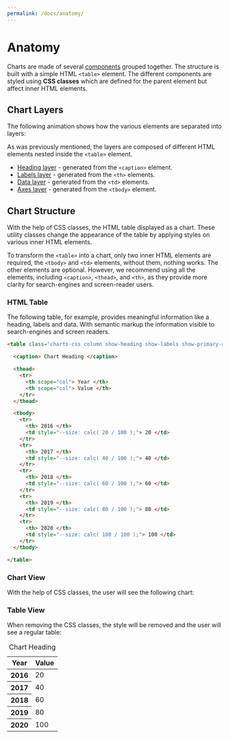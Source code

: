 ```yaml
---
permalink: /docs/anatomy/
---
```


# Anatomy

Charts are made of several [components](../components/) grouped together. The structure is built with a simple HTML `<table>` element. The different components are styled using **CSS classes** which are defined for the parent element but affect inner HTML elements.

## Chart Layers

The following animation shows how the various elements are separated into layers:

<code-example code-example-id="anatomy-layers">
<template v-slot:css-code>
.layers-wrapper {
  position: relative;
  width: calc(100% * 0.42261826174); /* 100% * cos(65deg) */
  width: 75%;
  margin: 0 auto;
  aspect-ratio: 1;
}
.layers-wrapper .charts-css {
  --labels-size: 40px !important;
  --aspect-ratio: 1.1;
  position: absolute;
  inset: 0;
  width: 100%;
  height: 100%;
  border-radius: 10px;
  animation-name: animate_layers;
  animation-duration: 20s;
  animation-iteration-count: infinite;
  animation-timing-function: ease-in-out;
}
.layers-wrapper .charts-css caption {
  padding: 10px !important;
}
.layers-wrapper .charts-css:nth-child(1) {
  --distance: -150px;
}
.layers-wrapper .charts-css:nth-child(2) {
  --distance: -50px;
}
.layers-wrapper .charts-css:nth-child(3) {
  --distance: 50px;
}
.layers-wrapper .charts-css:nth-child(4) {
  --distance: 150px;
}
.layers-wrapper:hover .charts-css {
  animation-play-state: paused;
}
@keyframes animate_layers {
  5% {
    transform: rotateX(0) rotate(0) translateZ(0);
    background-color: rgba(255, 255, 255, 0);
    box-shadow: none;
  }
  20%{
    transform: rotateX(65deg) rotate(45deg) translateZ(var(--distance));
    background-color: rgba(0, 0, 0, 0.1);
    box-shadow: 0 0 0 1px rgba(0, 0, 0, 0.2);
  }
  35% {
    transform: rotateX(65deg) rotate(-135deg) translateZ(var(--distance));
  }
  65% {
    transform: rotateX(65deg) rotate(135deg) translateZ(var(--distance));
  }
  80% {
    transform: rotateX(65deg) rotate(-45deg) translateZ(var(--distance));
    background-color: rgba(0, 0, 0, 0.1);
    box-shadow: 0 0 0 1px rgba(0, 0, 0, 0.2);
  }
  95% {
    transform: rotateX(0) rotate(0) translateZ(0);
    background-color: rgba(0, 0, 0, 0);
    box-shadow: none;
  }
}
</template>
<template v-slot:html-code>
<div class="layers-wrapper">
  <table class="charts-css column show-heading show-labels show-primary-axis show-4-secondary-axes show-data-axes">
    <caption> &nbsp; </caption>
    <tbody>
      <tr>
        <th> &nbsp; </th>
        <td style="--size: 0;"></td>
      </tr>
      <tr>
        <th> &nbsp; </th>
        <td style="--size: 0;"></td>
      </tr>
      <tr>
        <th> &nbsp; </th>
        <td style="--size: 0;"></td>
      </tr>
      <tr>
        <th> &nbsp; </th>
        <td style="--size: 0;"></td>
      </tr>
      <tr>
        <th> &nbsp; </th>
        <td style="--size: 0;"></td>
      </tr>
    </tbody>
  </table>
  <table class="charts-css column show-heading show-labels data-spacing-15">
    <caption> &nbsp; </caption>
    <tbody>
      <tr>
        <th> &nbsp; </th>
        <td style="--size: 0.2;"></td>
      </tr>
      <tr>
        <th> &nbsp; </th>
        <td style="--size: 0.4;"></td>
      </tr>
      <tr>
        <th> &nbsp; </th>
        <td style="--size: 0.6;"></td>
      </tr>
      <tr>
        <th> &nbsp; </th>
        <td style="--size: 0.8;"></td>
      </tr>
      <tr>
        <th> &nbsp; </th>
        <td style="--size: 1;"></td>
      </tr>
    </tbody>
  </table>
  <table class="charts-css column show-heading show-labels">
    <caption> &nbsp; </caption>
    <tbody>
      <tr>
        <th> 2016 </th>
        <td style="--size: 0;"></td>
      </tr>
      <tr>
        <th> 2017 </th>
        <td style="--size: 0;"></td>
      </tr>
      <tr>
        <th> 2018 </th>
        <td style="--size: 0;"></td>
      </tr>
      <tr>
        <th> 2019 </th>
        <td style="--size: 0;"></td>
      </tr>
      <tr>
        <th> 2020 </th>
        <td style="--size: 0;"></td>
      </tr>
    </tbody>
  </table>
  <table class="charts-css column show-heading">
    <caption> Chart Heading </caption>
    <tbody>
      <tr>
        <th> &nbsp; </th>
        <td style="--size: 0;"></td>
      </tr>
      <tr>
        <th> &nbsp; </th>
        <td style="--size: 0;"></td>
      </tr>
      <tr>
        <th> &nbsp; </th>
        <td style="--size: 0;"></td>
      </tr>
      <tr>
        <th> &nbsp; </th>
        <td style="--size: 0;"></td>
      </tr>
      <tr>
        <th> &nbsp; </th>
        <td style="--size: 0;"></td>
      </tr>
    </tbody>
  </table>
</div>
</template>
</code-example>

As was previously mentioned, the layers are composed of different HTML elements nested inside the `<table>` element.

* [Heading layer](../components/heading/) - generated from the `<caption>` element.
* [Labels layer](../components/labels/) - generated from the `<th>` elements.
* [Data layer](../components/data/) - generated from the `<td>` elements.
* [Axes layer](../components/axes/) - generated from the `<tbody>` element.

## Chart Structure

With the help of CSS classes, the HTML table displayed as a chart. These utility classes change the appearance of the table by applying styles on various inner HTML elements.

To transform the `<table>` into a chart, only two inner HTML elements are required, the `<tbody>` and `<td>` elements, without them, nothing works. The other elements are optional. However, we recommend using all the elements, including `<caption>`, `<thead>`, and `<th>`, as they provide more clarity for search-engines and screen-reader users.

### HTML Table

The following table, for example, provides meaningful information like a heading, labels and data. With semantic markup the information visible to search-engines and screen readers.

```html
<table class="charts-css column show-heading show-labels show-primary-axis show-4-secondary-axes show-data-axes data-spacing-15 hide-data">

  <caption> Chart Heading </caption>

  <thead>
    <tr>
      <th scope="col"> Year </th>
      <th scope="col"> Value </th>
    </tr>
  </thead>

  <tbody>
    <tr>
      <th> 2016 </th>
      <td style="--size: calc( 20 / 100 );"> 20 </td>
    </tr>
    <tr>
      <th> 2017 </th>
      <td style="--size: calc( 40 / 100 );"> 40 </td>
    </tr>
    <tr>
      <th> 2018 </th>
      <td style="--size: calc( 60 / 100 );"> 60 </td>
    </tr>
    <tr>
      <th> 2019 </th>
      <td style="--size: calc( 80 / 100 );"> 80 </td>
    </tr>
    <tr>
      <th> 2020 </th>
      <td style="--size: calc( 100 / 100 );"> 100 </td>
    </tr>
  </tbody>

</table>
```

### Chart View

With the help of CSS classes, the user will see the following chart:

<code-example code-example-id="anatomy-simple-chart">
<template v-slot:css-code>
#anatomy-simple-chart {
  width: 100%;
  max-width: 400px;
  margin: 0 auto;
}
#anatomy-simple-chart .charts-css {
  --aspect-ratio: 4 / 3;
}
</template>
<template v-slot:html-code>
<div id="anatomy-simple-chart">
  <table class="charts-css column show-heading show-labels show-primary-axis show-3-secondary-axes show-data-axes data-spacing-15 hide-data">
    <caption> Chart Heading </caption>
    <thead>
      <tr>
        <th scope="col"> Year </th>
        <th scope="col"> Value </th>
      </tr>
    </thead>
    <tbody>
      <tr>
        <th> 2016 </th>
        <td style="--size: calc( 20 / 100 );"> 20 </td>
      </tr>
      <tr>
        <th> 2017 </th>
        <td style="--size: calc( 40 / 100 );"> 40 </td>
      </tr>
      <tr>
        <th> 2018 </th>
        <td style="--size: calc( 60 / 100 );"> 60 </td>
      </tr>
      <tr>
        <th> 2019 </th>
        <td style="--size: calc( 80 / 100 );"> 80 </td>
      </tr>
      <tr>
        <th> 2020 </th>
        <td style="--size: calc( 100 / 100 );"> 100 </td>
      </tr>
    </tbody>
  </table>
</div>
</template>
</code-example>

### Table View

When removing the CSS classes, the style will be removed and the user will see a regular table:

<table>

  <caption> Chart Heading </caption>

  <thead>
    <tr>
      <th scope="col"> Year </th>
      <th scope="col"> Value </th>
    </tr>
  </thead>

  <tbody>
    <tr>
      <th> 2016 </th>
      <td style="--size: calc( 20 / 100 );"> 20 </td>
    </tr>
    <tr>
      <th> 2017 </th>
      <td style="--size: calc( 40 / 100 );"> 40 </td>
    </tr>
    <tr>
      <th> 2018 </th>
      <td style="--size: calc( 60 / 100 );"> 60 </td>
    </tr>
    <tr>
      <th> 2019 </th>
      <td style="--size: calc( 80 / 100 );"> 80 </td>
    </tr>
    <tr>
      <th> 2020 </th>
      <td style="--size: calc( 100 / 100 );"> 100 </td>
    </tr>
  </tbody>

</table>
